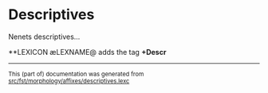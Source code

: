 # Descriptives
Nenets descriptives...

**LEXICON æLEXNAME@ adds the tag **+Descr**

* * *

<small>This (part of) documentation was generated from [src/fst/morphology/affixes/descriptives.lexc](https://github.com/giellalt/lang-yrk/blob/main/src/fst/morphology/affixes/descriptives.lexc)</small>
